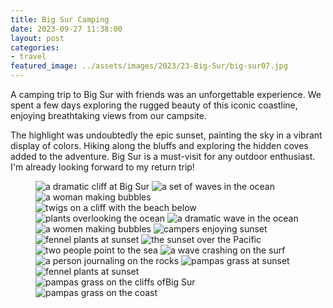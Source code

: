 ```yaml
---
title: Big Sur Camping
date: 2023-09-27 11:38:00
layout: post
categories:
- travel
featured_image: ../assets/images/2023/23-Big-Sur/big-sur07.jpg
---
```

A camping trip to Big Sur with friends was an unforgettable experience. We spent a few days exploring the rugged beauty of this iconic coastline, enjoying breathtaking views from our campsite.

The highlight was undoubtedly the epic sunset, painting the sky in a vibrant display of colors. Hiking along the bluffs and exploring the hidden coves added to the adventure. Big Sur is a must-visit for any outdoor enthusiast. I'm already looking forward to my return trip!

<figure class="masonry">
<img src="/assets/images/2023/23-Big-Sur/big-sur01.jpg" alt="a dramatic cliff at Big Sur">
<img src="/assets/images/2023/23-Big-Sur/big-sur02.jpg" alt="a set of waves in the ocean">
<img src="/assets/images/2023/23-Big-Sur/big-sur04.jpg" alt="a woman making bubbles">

<img src="/assets/images/2023/23-Big-Sur/big-sur05.jpg" alt="twigs on a cliff with the beach below">
<img class="two" src="/assets/images/2023/23-Big-Sur/big-sur06.jpg" alt="plants overlooking the ocean">

<img src="/assets/images/2023/23-Big-Sur/big-sur07.jpg" alt="a dramatic wave in the ocean">
<img src="/assets/images/2023/23-Big-Sur/big-sur08.jpg" alt="a women making bubbles">
<img src="/assets/images/2023/23-Big-Sur/big-sur10.jpg" alt="campers enjoying sunset">

<img src="/assets/images/2023/23-Big-Sur/big-sur09.jpg" alt="fennel plants at sunset">
<img src="/assets/images/2023/23-Big-Sur/big-sur11.jpg" alt="the sunset over the Pacific">

<img src="/assets/images/2023/23-Big-Sur/big-sur12.jpg" alt="two people point to the sea">
<img src="/assets/images/2023/23-Big-Sur/big-sur13.jpg" alt="a wave crashing on the surf">
<img src="/assets/images/2023/23-Big-Sur/big-sur15.jpg" alt="a person journaling on the rocks">

<img src="/assets/images/2023/23-Big-Sur/big-sur16.jpg" alt="pampas grass at sunset">
<img src="/assets/images/2023/23-Big-Sur/big-sur17.jpg" alt="fennel plants at sunset">
<img src="/assets/images/2023/23-Big-Sur/big-sur18.jpg" alt="pampas grass on the cliffs ofBig Sur">
<img src="/assets/images/2023/23-Big-Sur/big-sur19.jpg" alt="pampas grass on the coast">

</figure>
